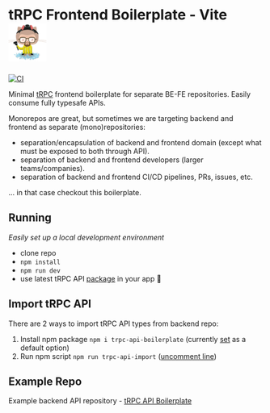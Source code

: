 # tRPC Frontend Boilerplate - Vite ![Heisenberg](/misc/heisenberg_75.png)

[![CI][ci-badge]][ci-url]

Minimal [tRPC](https://trpc.io/) frontend boilerplate for separate BE-FE repositories. Easily consume fully typesafe APIs.

Monorepos are great, but sometimes we are targeting backend and frontend as separate (mono)repositories:

- separation/encapsulation of backend and frontend domain (except what must be exposed to both through API).
- separation of backend and frontend developers (larger teams/companies).
- separation of backend and frontend CI/CD pipelines, PRs, issues, etc.

... in that case checkout this boilerplate.

## Running

_Easily set up a local development environment_

- clone repo
- `npm install`
- `npm run dev`
- use latest tRPC API [package](https://www.npmjs.com/package/trpc-api-boilerplate) in your app 🚀

## Import tRPC API

There are 2 ways to import tRPC API types from backend repo:

1. Install npm package `npm i trpc-api-boilerplate` (currently [set](https://github.com/mkosir/trpc-fe-boilerplate-vite/blob/main/src/common/trpc-api-boilerplate/client/index.ts#L4) as a default option)
2. Run npm script `npm run trpc-api-import` ([uncomment line](https://github.com/mkosir/trpc-fe-boilerplate-vite/blob/main/src/common/trpc-api-boilerplate/client/index.ts#L7))

## Example Repo

Example backend API repository - [tRPC API Boilerplate](https://github.com/mkosir/trpc-api-boilerplate)

<!-- Badges -->

[ci-badge]: https://github.com/mkosir/trpc-fe-boilerplate-vite/actions/workflows/CI.yml/badge.svg
[ci-url]: https://github.com/mkosir/trpc-fe-boilerplate-vite/actions/workflows/CI.yml
